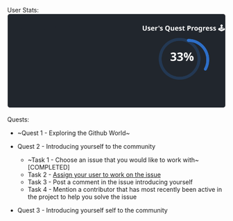
  User Stats:<br>
  ![User Draft Stats](/userCards/draft.svg?)

  
Quests:
  - ~Quest 1 - Exploring the Github World~
  - Quest 2 - Introducing yourself to the community
    - ~Task 1 - Choose an issue that you would like to work with~ [COMPLETED]
    - Task 2 - [Assign your user to work on the issue](https://github.com/caiton1/OSS-Doorway/issues/16)
    - Task 3 - Post a comment in the issue introducing yourself
    - Task 4 - Mention a contributor that has most recently been active in the project to help you solve the issue
    
  - Quest 3 - Introducing yourself self to the community
